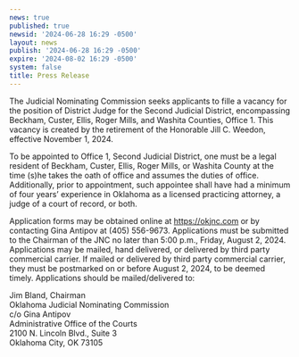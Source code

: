 ```yaml
---
news: true
published: true
newsid: '2024-06-28 16:29 -0500'
layout: news
publish: '2024-06-28 16:29 -0500'
expire: '2024-08-02 16:29 -0500'
system: false
title: Press Release
---
```

The Judicial Nominating Commission seeks applicants to fille a vacancy for the position of District Judge for the Second Judicial District, encompassing Beckham, Custer, Ellis, Roger Mills, and Washita Counties, Office 1. This vacancy is created by the retirement of the Honorable Jill C. Weedon, effective November 1, 2024.

To be appointed to Office 1, Second Judicial District, one must be a legal resident of Beckham, Custer, Ellis, Roger Mills, or Washita County at the time (s)he takes the oath of office and assumes the duties of office. Additionally, prior to appointment, such appointee shall have had a minimum of four years’ experience in Oklahoma as a licensed practicing attorney, a judge of a court of record, or both.

Application forms may be obtained online at https://okjnc.com or by contacting Gina Antipov at (405) 556-9673. Applications must be submitted to the Chairman of the JNC no later than 5:00 p.m., Friday, August 2, 2024. Applications may be mailed, hand delivered, or delivered by third party commercial carrier. If mailed or delivered by third party commercial carrier, they must be postmarked on or before August 2, 2024, to be deemed timely. Applications should be mailed/delivered to:

Jim Bland, Chairman  
Oklahoma Judicial Nominating Commission  
c/o Gina Antipov  
Administrative Office of the Courts  
2100 N. Lincoln Blvd., Suite 3  
Oklahoma City, OK 73105
